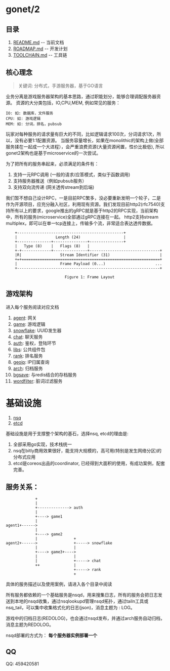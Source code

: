 # gonet/2
## 目录
1. [README.md](README.md) -- 当前文档
2. [ROADMAP.md](ROADMAP.md) -- 开发计划
3. [TOOLCHAIN.md](TOOLCHAIN.md) -- 工具链

## 核心理念
> 关键词: 分布式，手游服务器，基于GO语言        

业务分离是游戏服务器架构的基本思路，通过职能划分，能够合理调配服务器资源。
资源的大分类包括，IO,CPU,MEM, 例如常见的服务：        

    IO: 如: 数据库，文件服务        
    CPU: 如: 游戏逻辑        
    MEM: 如: 分词，排名，pubsub     
    
玩家对每种服务的请求量有巨大的不同，比如逻辑请求100次，分词请求1次，所以，没有必要1:1配置资源。
当服务容量增长，如果在monolithic的架构上做(全部服务揉在一起成一个大进程），会严重浪费资源(大量资源闲置，性价比极低), 所以gonet2架构也是基于microservice的一次尝试。

为了把所有的服务串起来，必须满足的条件有：    
1. 支持一元RPC调用 (一般的请求/应答模式，类似于函数调用)      
2. 支持服务器推送（例如pubsub服务）        
3. 支持双向流传递 (网关透传stream到后端)        

我们暂不想自己设计RPC，一是目前RPC繁多，没必要重新发明一个轮子，二是作为开源项目，应充分融入社区，利用现有资源。我们发现目前http2(rfc7540)支持所有以上的要求，google推出的gRPC就是基于http2的RPC实现，当前架构中，所有的服务(microservice)全部通过gRPC连接在一起。 http2支持stream multiplex，即可以在单一tcp连接上，传输多个流，非常适合表达透传数据。

        +-----------------------------------------------+
        |                 Length (24)                   |
        +---------------+---------------+---------------+
        |   Type (8)    |   Flags (8)   |
        +-+-------------+---------------+-------------------------------+
        |R|                 Stream Identifier (31)                      |
        +=+=============================================================+
        |                   Frame Payload (0...)                      ...
        +---------------------------------------------------------------+
    
                              Figure 1: Frame Layout


## 游戏架构
进入每个服务阅读对应文档      
1. [agent](https://github.com/gonet2/agent): 网关      
2. [game](https://github.com/gonet2/game): 游戏逻辑     
3. [snowflake](https://github.com/gonet2/snowflake): UUID发生器      
4. [chat](https://github.com/gonet2/chat): 聊天服务      
5. [auth](https://github.com/gonet2/auth): 鉴权，登陆环节     
6. [libs](https://github.com/gonet2/libs): 公共组件包       
7. [rank](https://github.com/gonet2/rank): 排名服务     
8. [geoip](https://github.com/gonet2/geoip): IP归属查询         
9. [arch](https://github.com/gonet2/arch): 归档服务          
10. [bgsave](https://github.com/gonet2/bgsave): 与redis结合的存档服务          
11. [wordfilter](https://github.com/gonet2/wordfilter): 脏词过滤服务            

# 基础设施
1. [nsq](http://nsq.io/)          
2. [etcd](https://github.com/coreos/etcd)  

基础设施是用于支撑整个架构的基石，选择nsq, etcd的理由是:            

1. 全部采用go实现，技术栈统一          
2. nsq在bitly商用效果很好，能支持大规模的，高可用(特别是发生网络分区)的分布式应用              
3. etcd是coreos出品的coordinator, 已经得到大面积的使用，有成功案例，配套完善。             

## 服务关系： 

                 +
                 |
                 +--------------> auth
                 |
                 +----> game1
                 |
    agent1+------>
                 |
                 +----> game2
                 |                +
    agent2+------>                +-----> snowflake
                 |                |
                 +----> game3+---->
                 |                |
                 |                +-----> chat
                 ++               |
                                  +-----> rank
                                  +        


具体的服务描述以及使用案例，请进入各个目录中阅读

所有服务都依赖的一个基础服务是nsqd，用来搜集日志，所有的服务会把日志发送到本地的nsqd收集，通过nsqlookupd管理nsqd拓扑，通过tailn工具或nsq_tail，可以集中收集格式化的日志(json)，消息主题为 : LOG。

游戏中的归档日志(REDOLOG)，也会通过nsqd发布，并通过arch服务自动归档，消息主题为REDOLOG。

nsqd部署的方式为： **每个服务器实例部署一个**

## QQ
QQ: 459420581
